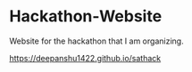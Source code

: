 # Hackathon-Website
Website for the hackathon that I am organizing.

https://deepanshu1422.github.io/sathack
